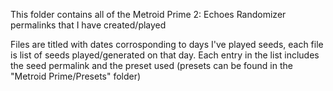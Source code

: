 This folder contains all of the Metroid Prime 2: Echoes Randomizer permalinks that I have created/played

Files are titled with dates corrosponding to days I've played seeds, each file is list of seeds played/generated on that day. Each entry in the list includes the seed permalink and the preset used (presets can be found in the "Metroid Prime/Presets" folder)
